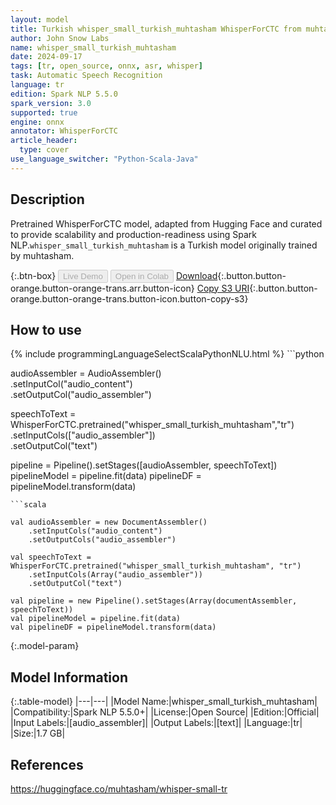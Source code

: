 ```yaml
---
layout: model
title: Turkish whisper_small_turkish_muhtasham WhisperForCTC from muhtasham
author: John Snow Labs
name: whisper_small_turkish_muhtasham
date: 2024-09-17
tags: [tr, open_source, onnx, asr, whisper]
task: Automatic Speech Recognition
language: tr
edition: Spark NLP 5.5.0
spark_version: 3.0
supported: true
engine: onnx
annotator: WhisperForCTC
article_header:
  type: cover
use_language_switcher: "Python-Scala-Java"
---
```


## Description

Pretrained WhisperForCTC model, adapted from Hugging Face and curated to provide scalability and production-readiness using Spark NLP.`whisper_small_turkish_muhtasham` is a Turkish model originally trained by muhtasham.

{:.btn-box}
<button class="button button-orange" disabled>Live Demo</button>
<button class="button button-orange" disabled>Open in Colab</button>
[Download](https://s3.amazonaws.com/auxdata.johnsnowlabs.com/public/models/whisper_small_turkish_muhtasham_tr_5.5.0_3.0_1726569200533.zip){:.button.button-orange.button-orange-trans.arr.button-icon}
[Copy S3 URI](s3://auxdata.johnsnowlabs.com/public/models/whisper_small_turkish_muhtasham_tr_5.5.0_3.0_1726569200533.zip){:.button.button-orange.button-orange-trans.button-icon.button-copy-s3}

## How to use



<div class="tabs-box" markdown="1">
{% include programmingLanguageSelectScalaPythonNLU.html %}
```python
     
audioAssembler = AudioAssembler() \
	.setInputCol("audio_content") \
	.setOutputCol("audio_assembler")

speechToText  = WhisperForCTC.pretrained("whisper_small_turkish_muhtasham","tr") \
     .setInputCols(["audio_assembler"]) \
     .setOutputCol("text")

pipeline = Pipeline().setStages([audioAssembler, speechToText])
pipelineModel = pipeline.fit(data)
pipelineDF = pipelineModel.transform(data)

```
```scala

val audioAssembler = new DocumentAssembler()
    .setInputCols("audio_content")
    .setOutputCols("audio_assembler")

val speechToText = WhisperForCTC.pretrained("whisper_small_turkish_muhtasham", "tr")
    .setInputCols(Array("audio_assembler")) 
    .setOutputCol("text") 
    
val pipeline = new Pipeline().setStages(Array(documentAssembler, speechToText))
val pipelineModel = pipeline.fit(data)
val pipelineDF = pipelineModel.transform(data)

```
</div>

{:.model-param}
## Model Information

{:.table-model}
|---|---|
|Model Name:|whisper_small_turkish_muhtasham|
|Compatibility:|Spark NLP 5.5.0+|
|License:|Open Source|
|Edition:|Official|
|Input Labels:|[audio_assembler]|
|Output Labels:|[text]|
|Language:|tr|
|Size:|1.7 GB|

## References

https://huggingface.co/muhtasham/whisper-small-tr